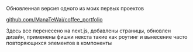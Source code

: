 Обновленная версия одного из моих первых проектов

[github.com/ManaTeWai/coffee_portfolio](https://github.com/ManaTeWai/coffee_portfolio)

Здесь все перенесено на next.js, добавлены страницы, обновлен дизайн, применены фишки некста такие как роутинг и вынесение часто повторяющихся элементов в компоненты
